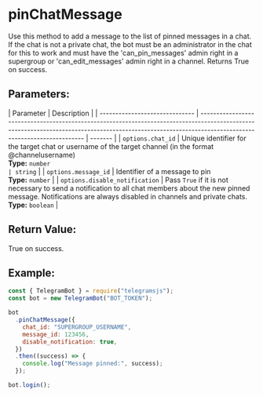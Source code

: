 # pinChatMessage

Use this method to add a message to the list of pinned messages in a chat. If the chat is not a private chat, the bot must be an administrator in the chat for this to work and must have the 'can_pin_messages' admin right in a supergroup or 'can_edit_messages' admin right in a channel. Returns True on success.

## Parameters:

| Parameter                      | Description                                                                                                                                                                                           |
| ------------------------------ | ----------------------------------------------------------------------------------------------------------------------------------------------------------------------------------------------------- | ------- |
| `options.chat_id`              | Unique identifier for the target chat or username of the target channel (in the format @channelusername)<br />**Type:** `number                                                                       | string` |
| `options.message_id`           | Identifier of a message to pin<br />**Type:** `number`                                                                                                                                                |
| `options.disable_notification` | Pass `True` if it is not necessary to send a notification to all chat members about the new pinned message. Notifications are always disabled in channels and private chats.<br />**Type:** `boolean` |

## Return Value:

True on success.

## Example:

```javascript
const { TelegramBot } = require("telegramsjs");
const bot = new TelegramBot("BOT_TOKEN");

bot
  .pinChatMessage({
    chat_id: "SUPERGROUP_USERNAME",
    message_id: 123456,
    disable_notification: true,
  })
  .then((success) => {
    console.log("Message pinned:", success);
  });

bot.login();
```
